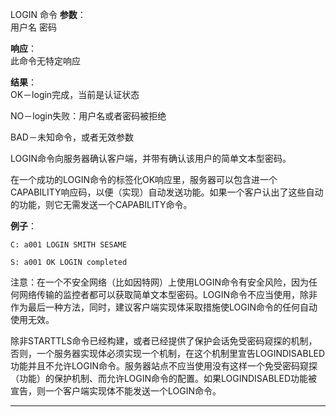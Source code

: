 LOGIN 命令
**参数**：                            
用户名
密码

**响应**：                            
此命令无特定响应

**结果**：                            
OK－login完成，当前是认证状态

NO－login失败：用户名或者密码被拒绝

BAD－未知命令，或者无效参数

LOGIN命令向服务器确认客户端，并带有确认该用户的简单文本型密码。

在一个成功的LOGIN命令的标签化OK响应里，服务器可以包含进一个CAPABILITY响应码，以便（实现）自动发送功能。如果一个客户认出了这些自动的功能，则它无需发送一个CAPABILITY命令。

**例子**：                            
```
C: a001 LOGIN SMITH SESAME

S: a001 OK LOGIN completed
```

注意：在一个不安全网络（比如因特网）上使用LOGIN命令有安全风险，因为任何网络传输的监控者都可以获取简单文本型密码。LOGIN命令不应当使用，除非作为最后一种方法，同时，建议客户端实现体采取措施使LOGIN命令的任何自动使用无效。

除非STARTTLS命令已经构建，或者已经提供了保护会话免受密码窥探的机制，否则，一个服务器实现体必须实现一个机制，在这个机制里宣告LOGINDISABLED功能并且不允许LOGIN命令。服务器站点不应当使用没有这样一个免受密码窥探（功能）的保护机制、而允许LOGIN命令的配置。如果LOGINDISABLED功能被宣告，则一个客户端实现体不能发送一个LOGIN命令。
****